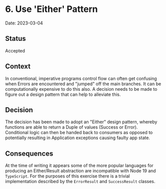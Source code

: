 # 6. Use 'Either' Pattern

Date: 2023-03-04

## Status

Accepted

## Context

In conventional, imperative programs control flow can often get confusing when Errors are encountered and "jumped" off the main branches. It can be computationally expensive to do this also. A decision needs to be made to figure out a design pattern that can help to alleviate this.

## Decision

The decision has been made to adopt an "Either" design pattern, whereby functions are able to return a Duple of values (Success or Error). Conditional logic can then be handed back to consumers as opposed to potentially resulting in Application exceptions causing faulty app state.

## Consequences

At the time of writing it appears some of the more popular languages for producing an Either/Result abstraction are incompatible with Node 19 and `TypeScript`. For the purposes of this exercise there is a trivial implementation described by the `ErrorResult` and `SuccessResult` classes.
